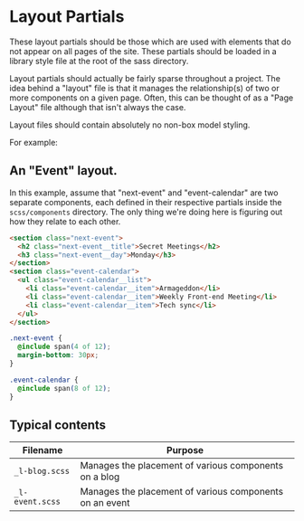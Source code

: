 # Layout Partials

These layout partials should be those which are used with elements that do not
appear on all pages of the site. These partials should be loaded in a library
style file at the root of the sass directory.

Layout partials should actually be fairly sparse throughout a project. The
idea behind a "layout" file is that it manages the relationship(s) of two or
more components on a given page. Often, this can be thought of as a "Page
Layout" file although that isn't always the case.

Layout files should contain absolutely no non-box model styling.

For example:

## An "Event" layout.

In this example, assume that "next-event" and "event-calendar" are two separate
components, each defined in their respective partials inside the
`scss/components` directory. The only thing we're doing here is figuring out how
they relate to each other.

```html
<section class="next-event">
  <h2 class="next-event__title">Secret Meetings</h2>
  <h3 class="next-event__day">Monday</h3>
</section>
<section class="event-calendar">
  <ul class="event-calendar__list">
    <li class="event-calendar__item">Armageddon</li>
    <li class="event-calendar__item">Weekly Front-end Meeting</li>
    <li class="event-calendar__item">Tech sync</li>
  </ul>
</section>
```

```css
.next-event {
  @include span(4 of 12);
  margin-bottom: 30px;
}

.event-calendar {
  @include span(8 of 12);
}
```


## Typical contents

Filename              | Purpose
--------------------- | ---------------------------------------------
`_l-blog.scss`        | Manages the placement of various components on a blog
`_l-event.scss`       | Manages the placement of various components on an event

